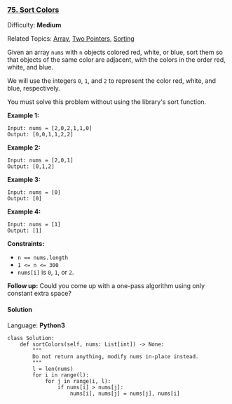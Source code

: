 ### [75\. Sort Colors](https://leetcode.com/problems/sort-colors/)

Difficulty: **Medium**  

Related Topics: [Array](https://leetcode.com/tag/array/), [Two Pointers](https://leetcode.com/tag/two-pointers/), [Sorting](https://leetcode.com/tag/sorting/)


Given an array `nums` with `n` objects colored red, white, or blue, sort them so that objects of the same color are adjacent, with the colors in the order red, white, and blue.

We will use the integers `0`, `1`, and `2` to represent the color red, white, and blue, respectively.

You must solve this problem without using the library's sort function.

**Example 1:**

```
Input: nums = [2,0,2,1,1,0]
Output: [0,0,1,1,2,2]
```

**Example 2:**

```
Input: nums = [2,0,1]
Output: [0,1,2]
```

**Example 3:**

```
Input: nums = [0]
Output: [0]
```

**Example 4:**

```
Input: nums = [1]
Output: [1]
```

**Constraints:**

*   `n == nums.length`
*   `1 <= n <= 300`
*   `nums[i]` is `0`, `1`, or `2`.

**Follow up:** Could you come up with a one-pass algorithm using only constant extra space?


#### Solution

Language: **Python3**

```python3
class Solution:
    def sortColors(self, nums: List[int]) -> None:
        """
        Do not return anything, modify nums in-place instead.
        """
        l = len(nums)
        for i in range(l):
            for j in range(i, l):
                if nums[i] > nums[j]:
                    nums[i], nums[j] = nums[j], nums[i]
        
        
```